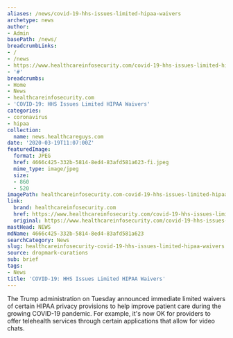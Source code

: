 ```yaml
---
aliases: /news/covid-19-hhs-issues-limited-hipaa-waivers
archetype: news
author:
- Admin
basePath: /news/
breadcrumbLinks:
- /
- /news
- https://www.healthcareinfosecurity.com/covid-19-hhs-issues-limited-hipaa-waivers-a-13958
- '#'
breadcrumbs:
- Home
- News
- healthcareinfosecurity.com
- 'COVID-19: HHS Issues Limited HIPAA Waivers'
categories:
- coronavirus
- hipaa
collection:
  name: news.healthcareguys.com
date: '2020-03-19T11:07:00Z'
featuredImage:
  format: JPEG
  href: 4666c425-332b-5814-8ed4-83afd581a623-fi.jpeg
  mime_type: image/jpeg
  size:
  - 860
  - 520
imagePath: healthcareinfosecurity.com-covid-19-hhs-issues-limited-hipaa-waivers
link:
  brand: healthcareinfosecurity.com
  href: https://www.healthcareinfosecurity.com/covid-19-hhs-issues-limited-hipaa-waivers-a-13958
  original: https://www.healthcareinfosecurity.com/covid-19-hhs-issues-limited-hipaa-waivers-a-13958
mastHead: NEWS
mdName: 4666c425-332b-5814-8ed4-83afd581a623
searchCategory: News
slug: healthcareinfosecurity-covid-19-hhs-issues-limited-hipaa-waivers
source: dropmark-curations
sub: brief
tags:
- News
title: 'COVID-19: HHS Issues Limited HIPAA Waivers'
---
```


The Trump administration on Tuesday announced immediate limited waivers of certain HIPAA privacy provisions to help improve patient care during the growing COVID-19 pandemic. For example, it's now OK for providers to offer telehealth services through certain applications that allow for video chats.